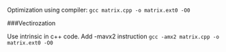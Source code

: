 Optimization using compiler:
`gcc matrix.cpp -o matrix.ext0 -O0`


###Vectirozation

Use intrinsic in c++ code. Add -mavx2 instruction
`gcc -amx2 matrix.cpp -o matrix.ext0 -O0`